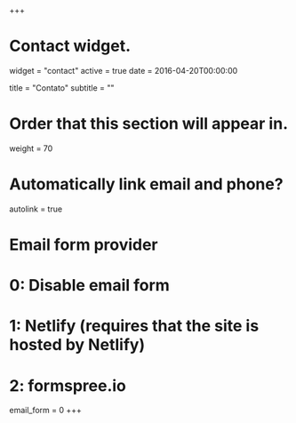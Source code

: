 +++
# Contact widget.
widget = "contact"
active = true
date = 2016-04-20T00:00:00

title = "Contato"
subtitle = ""

# Order that this section will appear in.
weight = 70

# Automatically link email and phone?
autolink = true

# Email form provider
#   0: Disable email form
#   1: Netlify (requires that the site is hosted by Netlify)
#   2: formspree.io
email_form = 0
+++

